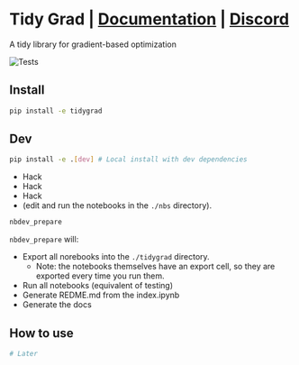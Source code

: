 Tidy Grad \| [Documentation](https://xl0.github.io/tidygrad/) \|
[Discord](https://discord.gg/qBaqauUWXP)
================

<!-- WARNING: THIS FILE WAS AUTOGENERATED! DO NOT EDIT! -->

A tidy library for gradient-based optimization

![Tests](https://github.com/xl0/tidygrad/actions/workflows/test.yaml/badge.svg)

## Install

``` sh
pip install -e tidygrad
```

## Dev

``` sh
pip install -e .[dev] # Local install with dev dependencies
```

- Hack
- Hack
- Hack
- (edit and run the notebooks in the `./nbs` directory).

``` sh
nbdev_prepare
```

`nbdev_prepare` will:

- Export all norebooks into the `./tidygrad` directory.
  - Note: the notebooks themselves have an export cell, so they are
    exported every time you run them.
- Run all notebooks (equivalent of testing)
- Generate REDME.md from the index.ipynb
- Generate the docs

## How to use

``` python
# Later
```
